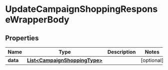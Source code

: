 

# UpdateCampaignShoppingResponseWrapperBody


## Properties

Name | Type | Description | Notes
------------ | ------------- | ------------- | -------------
**data** | [**List&lt;CampaignShoppingType&gt;**](CampaignShoppingType.md) |  |  [optional]



